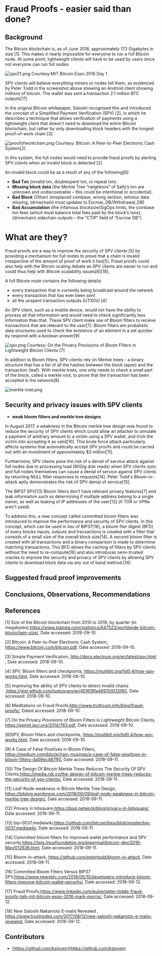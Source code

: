 # Fraud Proofs - easier said than done?

## Background
The Bitcoin blockchain is, as of June 2018, approximately 173 Gigabytes in size [1]. This makes it nearly impossible for everyone to run a full Bitcoin node. At some point, lightweight clients will have to be used by users since not everyone can run full nodes. 

![spv21.png](sources/spv21.png)
Courtesy:MIT Bitcoin Expo 2016 Day 1


SPV clients will believe everything miners or nodes tell them, as evidenced by Peter Todd in the screenshot above showing an Android client showing millions of bitcoin. The wallet was sent a transaction 2.1 million BTC outputs[17] 

In the original Bitcoin whitepaper, Satoshi recognised this and introduced the concept of a Simplified Payment Verification (SPV) [2], in which he describes a technique that allows verification of payments using a lightweight client that doesn't need to download the entire Bitcoin blockchain, but rather by only downloading block headers with the longest proof-of-work chain [3]. 

![proofofworkchain.png](sources/proofofworkchain.png)
Courtesy: Bitcoin: A Peer-to-Peer Electronic Cash System[2]


In this system, the full nodes would need to provide fraud proofs by alerting SPV clients when an invalid block is detected [2].

An invalid block could be as a result of any of the following[6]:
* **Bad Txn** (invalid txn, doublespent txn, or repeat txn).
* **Missing block data** (the Merkle Tree “neighbors” of Sally’s txn are unknown and undiscoverable – this could be intentional or accidental).
* **Bad Block** (Other) (misplaced coinbase, wrong version, witness data missing, (drivechain) most updates to Escrow_DB/Withdrawal_DB)
* **Bad Accumulation** (the infamous blocksize/SigOps limits, the coinbase txn fees (which must balance total fees paid by the block’s txns), (drivechain) sidechain outputs – the “CTIP” field of “Escrow DB”)

# What are they?

Fraud proofs are a way to improve the security of SPV clients [5] by providing a mechanism for full nodes to prove that a chain is invalid irrespective of the amount of proof of work it has[5]. Fraud proofs could also help with the Bitcoin scaling debate as SPV clients are easier to run and could thus help with Bitcoin scalability issues[6][18].

A full Bitcoin node contains the following details:
  * every transaction that is currently being broadcast around the network
  * every transaction that has ever been sent
  * all the unspent transaction outputs (UTXOs) [4]
  
An SPV client, such as a mobile device, would not have the ability to process all that information and would need to check significantly less information than that. These SPV client make use of Bloom
filters to receive transactions that are relevant to the user[7]. Bloom filters are probalistic data structures used to check the existence of an element in a set quicker by respond with a boolean answer[9]

![spv.png](sources/spv.png)
Courtesy: On the Privacy Provisions of Bloom Filters in Lightweight
Bitcoin Clients [7]

In addition to Bloom filters, SPV clients rely on Merkle trees - a binary structure that has a list of all the hashes between the block (apex) and the transaction (leaf). With merkle trees, one only needs to check a small part of the block, called a merkle root, to prove that the transaction has been accepted in the network[8].

![merkle-tree.png](sources/merkle-tree.png)


## Security and privacy issues with SPV clients
* **weak bloom filters and merkle tree designs**

In August 2017, a weakness in the Bitcoin merkle tree design was found to reduce the security of SPV clients which could allow an attacker to simulate a payment of arbitrary amount to a victim using a SPV wallet, and trick the victim into accepting it as valid[10]. This brute force attack particularly affects systems that automatically accept SPV proofs and could be carried out with an investment of approximately $3 million[11].



Furthermore, SPV clients pose the risk of a denial of service attack against full nodes due to processing load (80Gig disk reads) when SPV clients sync and full nodes themselves can cause a denial of service against SPV clients by returning NULL filter responses to requests[14]. Peter Todd's Bloom-io-attack aptly demonstrates the risk of SPV denial of service[15].



The BIP37 SPV[13] Bloom filters don't have relevant privacy features[7] and leak information such as determining if multiple address belong to a single owner, as well as leaking of IP addresses of the user[12] (if TOR or VPNs aren't used).

To address this, a new concept called committed bloom filters was introduced to improve the performance and security of SPV clients. In this concept, which can be used in lieu of BIP37[16], a bloom filer digest (BFD) of every blocks inputs, outputs and transactions is created with a filter that consists of a small size of the overall block size[14]. A second bloom filter is created with all transactions and a binary comparison is made to determine matching transactions. This BFD allows the caching of filters by SPV clients without the need to re-compute[16] and also introduces semi-trusted oracles to improve the security and privacy of SPV clients by allowing SPV clients to download block data via any out of band method.[14]






## Suggested fraud proof improvements



## Conclusions, Observations, Recommendations


## References

[1] Size of the Bitcoin blockchain from 2010 to 2018, by quarter (in megabytes),https://www.statista.com/statistics/647523/worldwide-bitcoin-blockchain-size/, Date accessed: 2018-09-10.

[2] Bitcoin: A Peer-to-Peer Electronic Cash System, https://www.bitcoin.com/bitcoin.pdf, Date accessed: 2018-09-10.

[3] Simple Payment Verification, http://docs.electrum.org/en/latest/spv.html , Date accessed: 2018-09-10.

[4] SPV, Bloom filters and checkpoints, https://multibit.org/hd0.4/how-spv-works.html, Date accessed: 2018-09-10.

[5] Improving the ability of SPV clients to detect invalid chains
,https://gist.github.com/justusranvier/451616fa4697b5f25f60, Date accessed: 2018-09-10.

[6] Meditations on Fraud Proofs,http://www.truthcoin.info/blog/fraud-proofs/, Dated accessed: 2018-09-10.

[7] On the Privacy Provisions of Bloom Filters in Lightweight
Bitcoin Clients, https://eprint.iacr.org/2014/763.pdf, Date accessed: 2018-09-10.

[8]SPV, Bloom filters and checkpoints, https://multibit.org/hd0.4/how-spv-works.html, Date accessed: 2018-09-10.

[9] A Case of False Positives in Bloom Filters, https://medium.com/blockchain-musings/a-case-of-false-positives-in-bloom-filters-da09ec487ff0, Date accessed: 2018-09-11.

[10] The Design Of Bitcoin Merkle Trees Reduces The Security Of SPV Clients,https://media.rsk.co/the-design-of-bitcoin-merkle-trees-reduces-the-security-of-spv-clients/, Date accessed: 2018-09-11.

[11] Leaf-Node weakness in Bitcoin Merkle Tree Design, https://bitslog.wordpress.com/2018/06/09/leaf-node-weakness-in-bitcoin-merkle-tree-design/, Date accessed: 2018-09-11.

[12] Privacy in bitsquare,https://bisq.network/blog/privacy-in-bitsquare/, Date accessed: 2018-09-11.

[13] bip-0037.mediawiki,https://github.com/bitcoin/bips/blob/master/bip-0037.mediawiki, Date accessed: 2018-09-11.

[14] Committed bloom filters for improved wallet performance and SPV security,https://lists.linuxfoundation.org/pipermail/bitcoin-dev/2016-May/012636.html, Date accessed: 2018-09-11.

[15] Bloom-io-attack, https://github.com/petertodd/bloom-io-attack, Date accessed: 2018-09-11.

[16] Committed Bloom Filters Versus BIP37 SPV,https://www.newsbtc.com/2016/05/10/developers-introduce-bloom-filters-improve-bitcoin-wallet-security/, Date accessed: 2018-09-12.

[17] Fraud Proofs,https://www.linkedin.com/pulse/peter-todds-fraud-proofs-talk-mit-bitcoin-expo-2016-mark-morris/, Date accessed: 2018-09-12.

[18] New Satoshi Nakamoto E-mails Revealed
, https://www.trustnodes.com/2017/08/12/new-satoshi-nakamoto-e-mails-revealed, Date accessed: 2018-09-12.

## Contributors

- [https://github.com/ksloven](https://github.com/ksloven)
